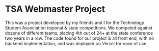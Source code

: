 # TSA Webmaster Project
This was a project developed by my friends and I for the Technology Student Association regional & state competitions. We competed against dozens of different teams, placing 4th out of 24+ at the state conference two years in a row. The code found for our project is all front end, with no backend implementation, and was deployed on Vercel for ease of use. 
